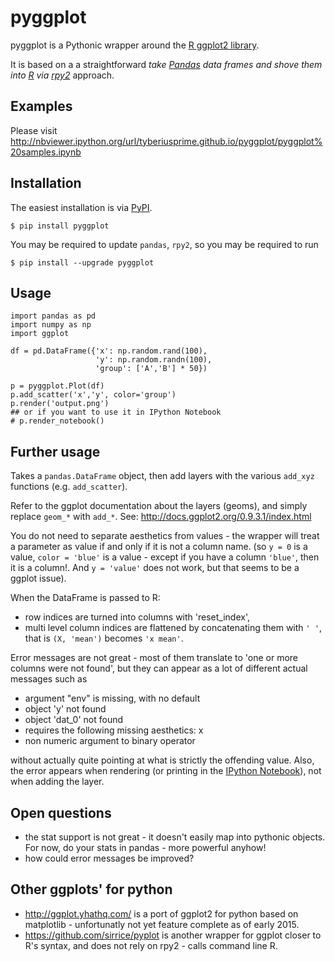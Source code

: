 pyggplot
========

pyggplot is a Pythonic wrapper around the [R ggplot2 library](http://had.co.nz/ggplot2/).

It is based on a a straightforward *take [Pandas](http://pandas.pydata.org/) data frames and shove them into [R](http://www.r-project.org/) via [rpy2](https://pypi.python.org/pypi/rpy2)* approach.

## Examples
Please visit http://nbviewer.ipython.org/url/tyberiusprime.github.io/pyggplot/pyggplot%20samples.ipynb

## Installation

The easiest installation is via [PyPI](https://pypi.python.org/pypi).

    $ pip install pyggplot

You may be required to update `pandas`, `rpy2`, so you may be required to run

    $ pip install --upgrade pyggplot 

## Usage

    import pandas as pd
    import numpy as np
    import ggplot

    df = pd.DataFrame({'x': np.random.rand(100),
                       'y': np.random.randn(100),
                       'group': ['A','B'] * 50})

    p = pyggplot.Plot(df)
    p.add_scatter('x','y', color='group')
    p.render('output.png')
    ## or if you want to use it in IPython Notebook
    # p.render_notebook()



## Further usage

Takes a `pandas.DataFrame` object, then add layers with the various `add_xyz`
functions (e.g. `add_scatter`).

Refer to the ggplot documentation about the layers (geoms), and simply
replace `geom_*` with `add_*`.
See: http://docs.ggplot2.org/0.9.3.1/index.html

You do not need to separate aesthetics from values - the wrapper
will treat a parameter as value if and only if it is not a column name.
(so `y = 0` is a value, `color = 'blue'` is a value - except if you have a column `'blue'`, then it is a column!.
And `y = 'value'` does not work, but that seems to be a ggplot issue).

When the DataFrame is passed to R:

* row indices are turned into columns with 'reset_index',
* multi level column indices are flattened by concatenating them with `' '`, that is `(X, 'mean')` becomes `'x mean'`.

Error messages are not great - most of them translate to 'one or more columns were not found',
but they can appear as a lot of different actual messages such as

* argument "env" is missing, with no default
* object 'y' not found
* object 'dat_0' not found
* requires the following missing aesthetics: x
* non numeric argument to binary operator

without actually quite pointing at what is strictly the offending value.
Also, the error appears when rendering (or printing in the [IPython Notebook](http://ipython.org/notebook.html)),
not when adding the layer.

## Open questions

* the stat support is not great - it doesn't easily map into pythonic objects. For now, do your stats in pandas - more powerful anyhow! 
* how could error messages be improved?



## Other ggplots' for python

* http://ggplot.yhathq.com/ is a port of ggplot2 for python based on matplotlib - unfortunatly not yet feature complete as of early 2015.
* https://github.com/sirrice/pyplot is another wrapper for ggplot closer to R's syntax, and does not rely on rpy2 - calls command line R.


